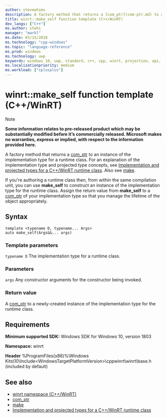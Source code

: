 ```yaml
---
author: stevewhims
description: A factory method that returns a [com_ptr](com-ptr.md) to an instance of the implementation type for a runtime class.
title: winrt::make_self function template (C++/WinRT)
dev_langs: ["C++"]
ms.author: stwhi
manager: "markl"
ms.date: 03/15/2018
ms.technology: "cpp-windows"
ms.topic: "language-reference"
ms.prod: windows
ms.technology: uwp
keywords: windows 10, uwp, standard, c++, cpp, winrt, projection, api, reference, construct, instantiate, implementation
ms.localizationpriority: medium
ms.workload: ["cplusplus"]
---
```


# winrt::make_self function template (C++/WinRT)
> [!NOTE]
> **Some information relates to pre-released product which may be substantially modified before it’s commercially released. Microsoft makes no warranties, express or implied, with respect to the information provided here.**

A factory method that returns a [com_ptr](com-ptr.md) to an instance of the implementation type for a runtime class. For an explanation of the implementation type and projected type concepts, see [Implementation and projected types for a C++/WinRT runtime class](/windows/uwp/cpp-and-winrt-apis/ctors-runtimeclass-activation?branch=live). Also see [make](make.md).

If you're authoring a runtime class then, from within the same compilation unit, you can use **make_self** to construct an instance of the implementation type for the runtime class. Assign the return value from **make_self** to a [com_ptr](com-ptr.md) of your implementation type so that you manage the lifetime of the object appropriately.

## Syntax
```cppwinrt
template <typename D, typename... Args>
auto make_self(Args&&... args)
```

### Template parameters
`typename D`
The implementation type for a runtime class.

### Parameters
`args`
Any constructor arguments for the constructor being invoked.

### Return value 
A [com_ptr](com-ptr.md) to a newly-created instance of the implementation type for the runtime class.

## Requirements
**Minimum supported SDK:** Windows SDK for Windows 10, version 1803

**Namespace:** winrt

**Header** %ProgramFiles(x86)%\Windows Kits\10\Include\<WindowsTargetPlatformVersion>\cppwinrt\winrt\base.h (included by default)

## See also 
* [winrt namespace (C++/WinRT)](winrt.md)
* [com_ptr](com-ptr.md)
* [make](make.md)
* [Implementation and projected types for a C++/WinRT runtime class](/windows/uwp/cpp-and-winrt-apis/ctors-runtimeclass-activation?branch=live)